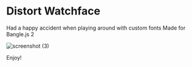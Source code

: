 # Distort Watchface
Had a happy accident when playing around with custom fonts
Made for Bangle.js 2

![screenshot (3)](https://user-images.githubusercontent.com/44651387/157507228-100452bf-94a6-476f-aec6-d13d5dad86d5.png)

Enjoy!
